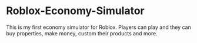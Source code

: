 # Roblox-Economy-Simulator
This is my first economy simulator for Roblox. Players can play and they can buy properties, make money, custom their products and more. 

